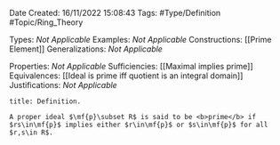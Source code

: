 <div class="topSpace"></div>

Date Created: 16/11/2022 15:08:43
Tags: #Type/Definition #Topic/Ring_Theory

Types: <i>Not Applicable</i>
Examples: <i>Not Applicable</i>
Constructions: [[Prime Element]]
Generalizations: <i>Not Applicable</i>

Properties: <i>Not Applicable</i>
Sufficiencies: [[Maximal implies prime]]
Equivalences: [[Ideal is prime iff quotient is an integral domain]]
Justifications: <i>Not Applicable</i>

``` ad-Definition
title: Definition.

A proper ideal $\mf{p}\subset R$ is said to be <b>prime</b> if $rs\in\mf{p}$ implies either $r\in\mf{p}$ or $s\in\mf{p}$ for all $r,s\in R$.

```
